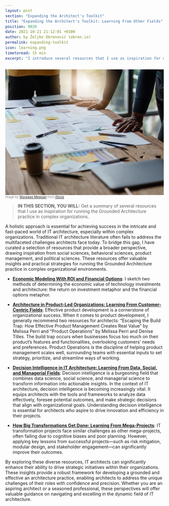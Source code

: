 ```yaml
---
layout: post
section: "Expanding the Architect's Toolkit"
title: "Expanding the Architect's Toolkit: Learning From Other Fields"
position: 9020
date: 2021-10-21 21:12:01 +0100
author: by Željko Obrenović (obren.io)
permalink: expanding-toolkit
icon: learning.png
timetoread: 15 min
excerpt: "I introduce several resources that I use as inspiration for developing architecture skills related to execution and governance."

---
```

<img style="margin-top: -20px; width: 100%; height: 400px; object-fit: cover" 
     src="assets/images/istock/iStock-1444086274.jpg">
<div style="font-size: 70%; margin-top: -16px; color: grey; margin-bottom: 12px">
Image by <a target="_blank" href="https://www.istockphoto.com/en/portfolio/Worawee">Worawee Meepian</a> from <a target="_blank" href="https://www.istockphoto.com/">iStock</a>
</div>
<style>
 .quote {
     border-left: 8px solid #d9ead3;
     padding-left: 36px;
     margin-top: 30px;
     margin-bottom: 40px;
     font-size: 140%;
     font-style: normal;
     color:#888;
 }
    @media only screen and (max-width: 768px) {
        [class= "quote"] {
            display: none;
        }
    }
</style>

> **IN THIS SECTION, YOU WILL:**  Get a summary of several resources that I use as inspiration for running the Grounded Architecture practice in complex organizations.

A holistic approach is essential for achieving success in the intricate and fast-paced world of IT architecture, especially within complex organizations. Traditional IT architecture literature often fails to address the multifaceted challenges architects face today. To bridge this gap, I have curated a selection of resources that provide a broader perspective, drawing inspiration from social sciences, behavioral sciences, product management, and political sciences. These resources offer valuable insights and practical strategies for running the Grounded Architecture practice in complex organizational environments.

* [**Economic Modeling With ROI and Financial Options**](economics): I sketch two methods of determining the economic value of technology investments and architecture: the return on investment metaphor and the financial options metaphor.

* **[Architecture in Product-Led Organizations: Learning From Customer-Centric Fields](product)**: Effective product development is a cornerstone of organizational success. When it comes to product development, I generally recommend two resources for architects: “Escaping the Build Trap: How Effective Product Management Creates Real Value” by Melissa Perri and “Product Operations” by Melissa Perri and Denise Tilles. The build trap occurs when businesses focus too much on their product’s features and functionalities, overlooking customers’ needs and preferences. Product Operations is the discipline of helping product management scales well, surrounding teams with essential inputs to set strategy, prioritize, and streamline ways of working.

* **[Decision Intelligence in IT Architecture: Learning From Data, Social, and Managerial Fields](decision-intelligence)**: Decision intelligence is a burgeoning field that combines data science, social science, and managerial science to transform information into actionable insights. In the context of IT architecture, decision intelligence is becoming increasingly vital. It equips architects with the tools and frameworks to analyze data effectively, foresee potential outcomes, and make strategic decisions that align with organizational goals. Understanding decision intelligence is essential for architects who aspire to drive innovation and efficiency in their projects.

* **[How Big Transformations Get Done: Learning From Mega-Projects](big-projects)**: IT transformation projects face similar challenges as other mega-projects, often failing due to cognitive biases and poor planning. However, applying key lessons from successful projects—such as risk mitigation, modular design, and stakeholder engagement—can significantly improve their outcomes.

By exploring these diverse resources, IT architects can significantly enhance their ability to drive strategic initiatives within their organizations. These insights provide a robust framework for developing a grounded and effective an architecture practice, enabling architects to address the unique challenges of their roles with confidence and precision. Whether you are an aspiring architect or a seasoned professional, these perspectives will offer valuable guidance on navigating and excelling in the dynamic field of IT architecture.
